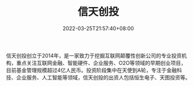 ﻿---
weight: 
title: "信天创投"
description: "信天创投创立于2014年，是一家致力于挖掘互联网颠覆性创新公司的专业投资机构，重点关注互联网金融、智能硬件、企业服务、O2O等领域的早期创业项目，目前基金管理规模超过4亿人民币"
date: 2022-03-25T21:57:40+08:00
lastmod: 2022-03-25T16:45:40+08:00
draft: false
authors: ["Metabd"]
featuredImage: "xintianchuangtou.jpg"
link: ""
tags: ["投资机构","信天创投"]
categories: ["navigation"]
navigation: ["投资机构"]
lightgallery: true
toc: true
pinned: false
recommend: false
recommend1: false
---
信天创投创立于2014年，是一家致力于挖掘互联网颠覆性创新公司的专业投资机构，重点关注互联网金融、智能硬件、企业服务、O2O等领域的早期创业项目，目前基金管理规模超过4亿人民币。投资阶段集中在天使到A轮，专注于金融科技、企业服务、人工智能等领域，信天创投的出资人包括恒生电子、天图投资等。
